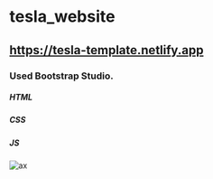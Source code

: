 # tesla_website

## https://tesla-template.netlify.app

### Used Bootstrap Studio.

##### HTML
##### CSS
##### JS


![ax](https://user-images.githubusercontent.com/59448862/96865259-68ae1b00-1472-11eb-8426-8cdd92e8f91b.PNG)

